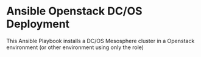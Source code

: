 # Ansible Openstack DC/OS Deployment

This Ansible Playbook installs a DC/OS Mesosphere cluster in a Openstack environment (or other environment using only the role)